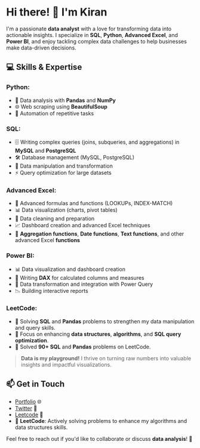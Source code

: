 # Hi there! 👋 I'm Kiran

I'm a passionate **data analyst** with a love for transforming data into actionable insights. I specialize in **SQL**, **Python**, **Advanced Excel**, and **Power BI**, and enjoy tackling complex data challenges to help businesses make data-driven decisions.

## 💻 Skills & Expertise

### **Python**:
- 🐍 Data analysis with **Pandas** and **NumPy**
- 🌐 Web scraping using **BeautifulSoup**
- 🤖 Automation of repetitive tasks

### **SQL**:
- 🗄️ Writing complex queries (joins, subqueries, and aggregations) in **MySQL** and **PostgreSQL**
- 🛠️ Database management (MySQL, PostgreSQL)
- 🔄 Data manipulation and transformation
- ⚡ Query optimization for large datasets

### **Advanced Excel**:
- 🔢 Advanced formulas and functions (LOOKUPs, INDEX-MATCH)
- 📊 Data visualization (charts, pivot tables)
- 🧹 Data cleaning and preparation
- 📈 Dashboard creation and advanced Excel techniques
- 🔄 **Aggregation functions**, **Date functions**, **Text functions**, and other advanced Excel **functions**

### **Power BI**:
- 📊 Data visualization and dashboard creation
- 🧮 Writing **DAX** for calculated columns and measures
- 🔄 Data transformation and integration with Power Query
- 📉 Building interactive reports
### **LeetCode**:
- 🔄 Solving **SQL** and **Pandas** problems to strengthen my data manipulation and query skills.
- 🧠 Focus on enhancing **data structures**, **algorithms**, and **SQL query optimization**.
- 🏅 Solved **90+ SQL** and **Pandas** problems on LeetCode.

> **Data is my playground!** I thrive on turning raw numbers into valuable insights and impactful visualizations.

## 📫 Get in Touch
- [Portfolio](https://www.kirananalyst.xyz/) 🌐
- [Twitter](https://x.com/obitorin07) 📧
- [Leetcode](https://leetcode.com/u/obitorin07/) 📧
- 🔄 **LeetCode**: Actively solving problems to enhance my algorithms and data structures skills. 


Feel free to reach out if you'd like to collaborate or discuss **data analysis**! 🚀
